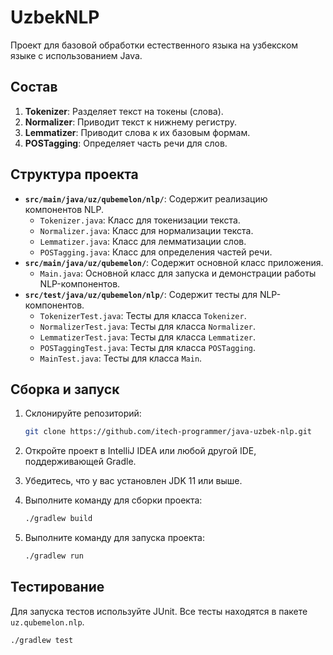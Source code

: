 # UzbekNLP

Проект для базовой обработки естественного языка на узбекском языке с использованием Java.

## Состав

1. **Tokenizer**: Разделяет текст на токены (слова).
2. **Normalizer**: Приводит текст к нижнему регистру.
3. **Lemmatizer**: Приводит слова к их базовым формам.
4. **POSTagging**: Определяет часть речи для слов.

## Структура проекта

- **`src/main/java/uz/qubemelon/nlp/`**: Содержит реализацию компонентов NLP.
  - `Tokenizer.java`: Класс для токенизации текста.
  - `Normalizer.java`: Класс для нормализации текста.
  - `Lemmatizer.java`: Класс для лемматизации слов.
  - `POSTagging.java`: Класс для определения частей речи.
- **`src/main/java/uz/qubemelon/`**: Содержит основной класс приложения.
  - `Main.java`: Основной класс для запуска и демонстрации работы NLP-компонентов.
- **`src/test/java/uz/qubemelon/nlp/`**: Содержит тесты для NLP-компонентов.
  - `TokenizerTest.java`: Тесты для класса `Tokenizer`.
  - `NormalizerTest.java`: Тесты для класса `Normalizer`.
  - `LemmatizerTest.java`: Тесты для класса `Lemmatizer`.
  - `POSTaggingTest.java`: Тесты для класса `POSTagging`.
  - `MainTest.java`: Тесты для класса `Main`.

## Сборка и запуск

1. Склонируйте репозиторий:

    ```bash
    git clone https://github.com/itech-programmer/java-uzbek-nlp.git
    ```

2. Откройте проект в IntelliJ IDEA или любой другой IDE, поддерживающей Gradle.
3. Убедитесь, что у вас установлен JDK 11 или выше.
4. Выполните команду для сборки проекта:

    ```bash
    ./gradlew build
    ```

5. Выполните команду для запуска проекта:

    ```bash
    ./gradlew run
    ```

## Тестирование

Для запуска тестов используйте JUnit. Все тесты находятся в пакете `uz.qubemelon.nlp`.

```bash
./gradlew test
